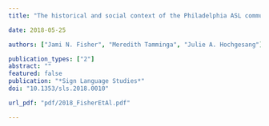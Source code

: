 ```yaml
---
title: "The historical and social context of the Philadelphia ASL community"

date: 2018-05-25

authors: ["Jami N. Fisher", "Meredith Tamminga", "Julie A. Hochgesang"]

publication_types: ["2"]
abstract: ""
featured: false
publication: "*Sign Language Studies*"
doi: "10.1353/sls.2018.0010"

url_pdf: "pdf/2018_FisherEtAl.pdf"

---
```


